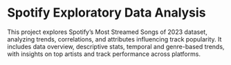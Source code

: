 # Spotify Exploratory Data Analysis

This project explores Spotify’s Most Streamed Songs of 2023 dataset, analyzing trends, correlations, and attributes influencing track popularity. It includes data overview, descriptive stats, temporal and genre-based trends, with insights on top artists and track performance across platforms.
